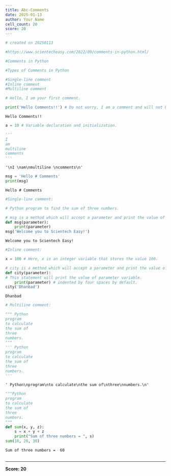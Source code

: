 ```yaml
---
title: Abc-Comments
date: 2025-01-13
author: Your Name
cell_count: 20
score: 20
---
```


```python
# created on 20250113
```


```python
#https://www.scientecheasy.com/2022/09/comments-in-python.html/
```


```python
#Comments in Python
```


```python
#Types of Comments in Python
```


```python
#Single-line comment
#Inline comment
#Multiline comment
```


```python
# Hello, I am your first comment.
```


```python
print('Hello Comments!!') # Do not worry, I am a comment and will not be displayed on the console.

```

    Hello Comments!!



```python
a = 10 # Variable declaration and initialization.

```


```python
'''
I 
am
multiline 
comments
'''

```




    '\nI \nam\nmultiline \ncomments\n'




```python
msg = 'Hello # Comments'
print(msg)

```

    Hello # Comments



```python
#Single-line comment:
```


```python
# Python program to find the sum of three numbers.

```


```python
# msg is a method which will accept a parameter and print the value of it.
def msg(parameter):
    print(parameter)
msg('Welcome you to Scientech Easy!')

```

    Welcome you to Scientech Easy!



```python
#Inline comment:
```


```python
x = 100 # Here, x is an integer variable that stores the value 100. 

```


```python
# city is a method which will accept a parameter and print the value of it.
def city(parameter):
# This statement will print the value of parameter variable.
    print(parameter) # indented by four spaces by default.
city('Dhanbad')

```

    Dhanbad



```python
# Multiline comment:
```


```python
""" Python
program
to calculate
the sum of
three
numbers.
"""
''' Python
program
to calculate
the sum of
three
numbers.
'''

```




    ' Python\nprogram\nto calculate\nthe sum of\nthree\nnumbers.\n'




```python
"""Python
program
to calculate
the sum of
three
numbers.
"""
def sum(x, y, z):
    s = x + y + z
    print("Sum of three numbers = ", s)
sum(10, 20, 30) 

```

    Sum of three numbers =  60



```python

```


---
**Score: 20**
